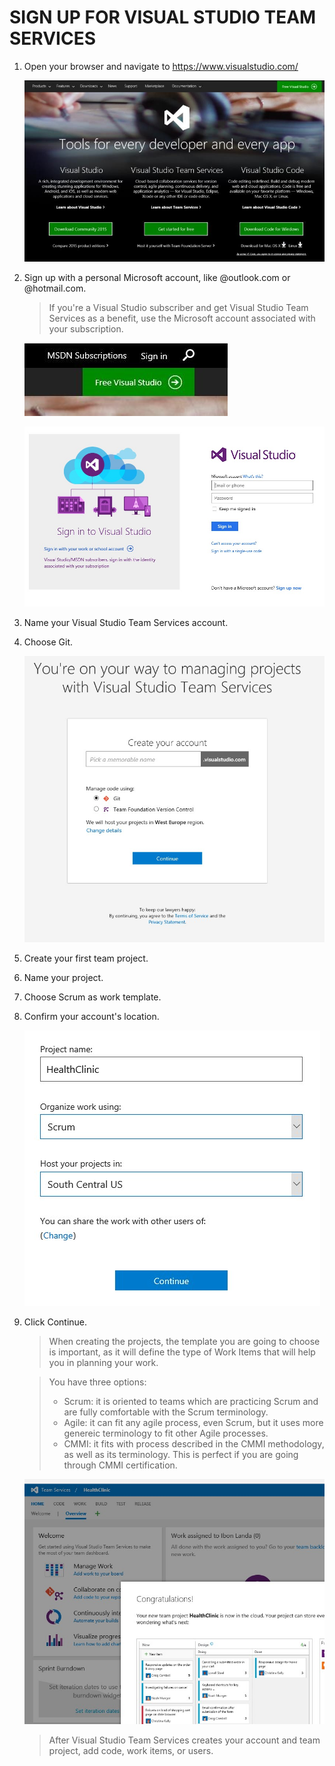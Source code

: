 # SIGN UP FOR VISUAL STUDIO TEAM SERVICES

1.	Open your browser and navigate to https://www.visualstudio.com/ 

    ![](img/intro/image1.jpg)

1.	Sign up with a personal Microsoft account, like @outlook.com or @hotmail.com.	

    > If you're a Visual Studio subscriber and get Visual Studio Team Services as a benefit, use the Microsoft account associated with your subscription.

    ![](img/intro/image2.jpg)

    ![](img/intro/image3.jpg)

1.	Name your Visual Studio Team Services account. 

1.	Choose Git.	

    ![](img/intro/image4.jpg)

1.	Create your first team project.

1.	Name your project.

1.	Choose Scrum as work template.

1.	Confirm your account's location.

    ![](img/intro/image5.jpg)

1.	Click Continue.	

    >When creating the projects, the template you are going to choose is important, as it will define the type of Work Items that will help you in planning your work.

    > You have three options:
    > -	Scrum: it is oriented to teams which are practicing Scrum and are fully comfortable with the Scrum terminology.
    > -	Agile: it can fit any agile process, even Scrum, but it uses more genereic terminology to fit other Agile processes.
    > -	CMMI: it fits with process described in the CMMI methodology, as well as its terminology. This is perfect if you are going through CMMI certification.

    ![](img/intro/image6.jpg)

    > After Visual Studio Team Services creates your account and team project, add code, work items, or users.

     
